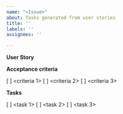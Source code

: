 ```yaml
---
name: "<Issue>"
about: Tasks generated from user stories
title: ''
labels: ''
assignees: ''

---
```


**User Story**
<user story>

**Acceptance criteria**

[  ] <criteria 1>
[  ] <criteria 2>
[  ] <criteria 3>

**Tasks**

[  ] <task 1>
[  ] <task 2>
[  ] <task 3>
